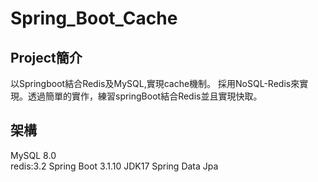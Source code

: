 # Spring_Boot_Cache
## Project簡介
 以Springboot結合Redis及MySQL,實現cache機制。 
 採用NoSQL-Redis來實現。透過簡單的實作，練習springBoot結合Redis並且實現快取。

## 架構
 MySQL 8.0  
 redis:3.2 
 Spring Boot 3.1.10 
 JDK17 
 Spring Data Jpa 
